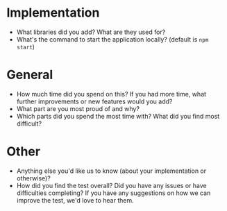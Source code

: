 # Implementation
* What libraries did you add? What are they used for?
* What's the command to start the application locally? (default is `npm start`)

# General
* How much time did you spend on this? If you had more time, what further improvements or new features would you add?
* What part are you most proud of and why?
* Which parts did you spend the most time with? What did you find most difficult?

# Other
* Anything else you'd like us to know (about your implementation or otherwise)?
* How did you find the test overall? Did you have any issues or have difficulties completing? If you have any suggestions on how we can improve the test, we'd love to hear them.